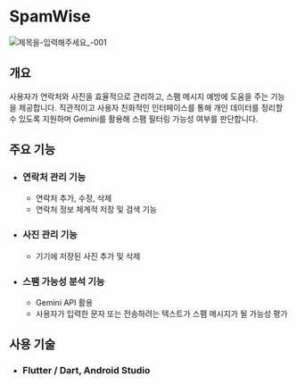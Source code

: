 # SpamWise
![제목을-입력해주세요_-001](https://github.com/user-attachments/assets/0fdafcf9-f1da-4619-bca5-de7342ffe838)



## 개요
사용자가 연락처와 사진을 효율적으로 관리하고, 스팸 메시지 예방에 도움을 주는 기능을 제공합니다.
직관적이고 사용자 친화적인 인터페이스를 통해 개인 데이터를 정리할 수 있도록 지원하며 Gemini를 활용해 스팸 필터링 가능성 여부를 판단합니다. 


## 주요 기능

- ### 연락처 관리 기능
  - 연락처 추가, 수정, 삭제
  - 연락처 정보 체계적 저장 및 검색 기능

- ### 사진 관리 기능
  - 기기에 저장된 사진 추가 및 삭제

- ### 스팸 가능성 분석 기능
  - Gemini API 활용
  - 사용자가 입력한 문자 또는 전송하려는 텍스트가 스팸 메시지가 될 가능성 평가

## 사용 기술
- ### Flutter / Dart, Android Studio
